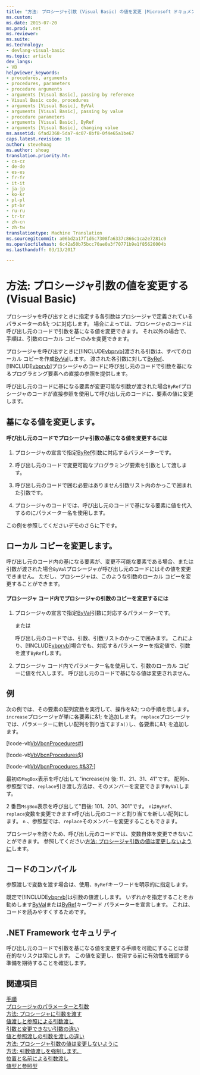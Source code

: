 ```yaml
---
title: "方法: プロシージャ引数 (Visual Basic) の値を変更 |Microsoft ドキュメント"
ms.custom: 
ms.date: 2015-07-20
ms.prod: .net
ms.reviewer: 
ms.suite: 
ms.technology:
- devlang-visual-basic
ms.topic: article
dev_langs:
- VB
helpviewer_keywords:
- procedures, arguments
- procedures, parameters
- procedure arguments
- arguments [Visual Basic], passing by reference
- Visual Basic code, procedures
- arguments [Visual Basic], ByVal
- arguments [Visual Basic], passing by value
- procedure parameters
- arguments [Visual Basic], ByRef
- arguments [Visual Basic], changing value
ms.assetid: 6fad2368-5da7-4c07-8bf8-0f4e65a1be67
caps.latest.revision: 16
author: stevehoag
ms.author: shoag
translation.priority.ht:
- cs-cz
- de-de
- es-es
- fr-fr
- it-it
- ja-jp
- ko-kr
- pl-pl
- pt-br
- ru-ru
- tr-tr
- zh-cn
- zh-tw
translationtype: Machine Translation
ms.sourcegitcommit: a06bd2a17f1d6c7308fa6337c866c1ca2e7281c0
ms.openlocfilehash: 6c42a50b75bcc70ae0a3f70771b9e1f85626004b
ms.lasthandoff: 03/13/2017

---
```

# <a name="how-to-change-the-value-of-a-procedure-argument-visual-basic"></a>方法: プロシージャ引数の値を変更する (Visual Basic)
プロシージャを呼び出すときに指定する各引数はプロシージャで定義されているパラメーターの&1; つに対応します。 場合によっては、プロシージャのコードは呼び出し元のコードで引数を基になる値を変更できます。 それ以外の場合で、手順は、引数のローカル コピーのみを変更できます。  
  
 プロシージャを呼び出すときに[!INCLUDE[vbprvb](../../../../csharp/programming-guide/concepts/linq/includes/vbprvb_md.md)]渡される引数は、すべてのローカル コピーを作成[ByVal](../../../../visual-basic/language-reference/modifiers/byval.md)します。 渡された各引数に対して[ByRef](../../../../visual-basic/language-reference/modifiers/byref.md)、[!INCLUDE[vbprvb](../../../../csharp/programming-guide/concepts/linq/includes/vbprvb_md.md)]プロシージャのコードに呼び出し元のコードで引数を基になるプログラミング要素への直接の参照を提供します。  
  
 呼び出し元のコードに基になる要素が変更可能な引数が渡された場合`ByRef`プロシージャのコードが直接参照を使用して呼び出し元のコードに、要素の値に変更します。  
  
## <a name="changing-the-underlying-value"></a>基になる値を変更します。  
  
#### <a name="to-change-the-underlying-value-of-a-procedure-argument-in-the-calling-code"></a>呼び出し元のコードでプロシージャ引数の基になる値を変更するには  
  
1.  プロシージャの宣言で指定[ByRef](../../../../visual-basic/language-reference/modifiers/byref.md)引数に対応するパラメーターです。  
  
2.  呼び出し元のコードで変更可能なプログラミング要素を引数として渡します。  
  
3.  呼び出し元のコードで囲む必要はありません引数リスト内のかっこで囲まれた引数です。  
  
4.  プロシージャのコードでは、呼び出し元のコードで基になる要素に値を代入するのにパラメーター名を使用します。  
  
 この例を参照してくださいデモのさらに下です。  
  
## <a name="changing-local-copies"></a>ローカル コピーを変更します。  
 呼び出し元のコード内の基になる要素が、変更不可能な要素である場合、または引数が渡された場合`ByVal`プロシージャが呼び出し元のコードにはその値を変更できません。 ただし、プロシージャは、このような引数のローカル コピーを変更することができます。  
  
#### <a name="to-change-the-copy-of-a-procedure-argument-in-the-procedure-code"></a>プロシージャ コード内でプロシージャの引数のコピーを変更するには  
  
1.  プロシージャの宣言で指定[ByVal](../../../../visual-basic/language-reference/modifiers/byval.md)引数に対応するパラメーターです。  
  
     または  
  
     呼び出し元のコードでは、引数、引数リストのかっこで囲みます。 これにより、[!INCLUDE[vbprvb](../../../../csharp/programming-guide/concepts/linq/includes/vbprvb_md.md)]場合でも、対応するパラメーターを指定値で、引数を渡す`ByRef`します。  
  
2.  プロシージャ コード内でパラメーター名を使用して、引数のローカル コピーに値を代入します。 呼び出し元のコードで基になる値は変更されません。  
  
## <a name="example"></a>例  
 次の例では、その要素の配列変数を実行して、操作を&2; つの手順を示します。 `increase`プロシージャが単に各要素に&1; を追加します。 `replace`プロシージャでは、パラメーターに新しい配列を割り当てます`a()`し、各要素に&1; を追加します。  
  
 [!code-vb[VbVbcnProcedures&#35;](./codesnippet/VisualBasic/how-to-change-the-value-of-a-procedure-argument_1.vb)]  
  
 [!code-vb[VbVbcnProcedures&#36;](./codesnippet/VisualBasic/how-to-change-the-value-of-a-procedure-argument_2.vb)]  
  
 [!code-vb[VbVbcnProcedures #&37;](./codesnippet/VisualBasic/how-to-change-the-value-of-a-procedure-argument_3.vb)]  
  
 最初の`MsgBox`表示を呼び出して"increase(n) 後: 11、21、31、41"です。 配列`n`、参照型では、`replace`引き渡し方法は、そのメンバーを変更できます`ByVal`します。  
  
 2 番目`MsgBox`表示を呼び出して"目後: 101、201、301"です。 `n`は`ByRef`、`replace`変数を変更できます`n`呼び出し元のコードと割り当てを新しい配列にします。 `n` 、参照型では、`replace`そのメンバーを変更することもできます。  
  
 プロシージャを防ぐため、呼び出し元のコードでは、変数自体を変更できないことができます。 参照してください[方法: プロシージャ引数の値は変更しないように](./how-to-protect-a-procedure-argument-against-value-changes.md)します。  
  
## <a name="compiling-the-code"></a>コードのコンパイル  
 参照渡しで変数を渡す場合は、使用、`ByRef`キーワードを明示的に指定します。  
  
 既定で[!INCLUDE[vbprvb](../../../../csharp/programming-guide/concepts/linq/includes/vbprvb_md.md)]は引数の値渡しします。 いずれかを指定することをお勧めします[ByVal](../../../../visual-basic/language-reference/modifiers/byval.md)または[ByRef](../../../../visual-basic/language-reference/modifiers/byref.md)キーワード パラメーターを宣言します。 これは、コードを読みやすくするためです。  
  
## <a name="net-framework-security"></a>.NET Framework セキュリティ  
 呼び出し元のコードで引数を基になる値を変更する手順を可能にすることは潜在的なリスクは常にします。 この値を変更し、使用する前に有効性を確認する準備を期待することを確認します。  
  
## <a name="see-also"></a>関連項目  
 [手順](./index.md)   
 [プロシージャのパラメーターと引数](./procedure-parameters-and-arguments.md)   
 [方法: プロシージャに引数を渡す](./how-to-pass-arguments-to-a-procedure.md)   
 [値渡しと参照による引数渡し](./passing-arguments-by-value-and-by-reference.md)   
 [引数と変更できない引数の違い](./differences-between-modifiable-and-nonmodifiable-arguments.md)   
 [値と参照渡しの引数を渡しの違い](./differences-between-passing-an-argument-by-value-and-by-reference.md)   
 [方法: プロシージャ引数の値は変更しないように](./how-to-protect-a-procedure-argument-against-value-changes.md)   
 [方法: 引数値渡しを強制します。](./how-to-force-an-argument-to-be-passed-by-value.md)   
 [位置と名前による引数渡し](./passing-arguments-by-position-and-by-name.md)   
 [値型と参照型](../../../../visual-basic/programming-guide/language-features/data-types/value-types-and-reference-types.md)
